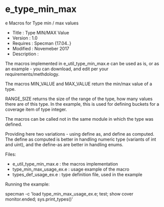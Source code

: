 # e_type_min_max
e Macros for Type min / max values
* Title       : Type MIN/MAX Value 
* Version     : 1.0
* Requires    : Specman {17.04..}
* Modified    : Novemeber 2017
* Description :

The macros implemented in e_util_type_min_max.e can be used as is, or as an example - you 
can download, and edit per your requirements/methdology.


The macros MIN_VALUE and MAX_VALUE return the min/max value of a type.
 
RANGE_SIZE returns the size of the range of the type, how many values there are of this type.
In the example, this is used for defining buckets for a coverage item of type integer.
              
The macros can be called not in the same module in which the type was defined. 


Providing here two variations - using define as, and define as computed. 
The define as computed is better in handling numeric type (variants of int and uint), and the define-as
are better in handling enums. 

Files:
- e_util_type_min_max.e : the macros implementation
- type_min_max_usage_ex.e : usage example of the macro
- types_def_usage_ex.e : type definition file, used in the example

Running the example:

  specman -c 'load type_min_max_usage_ex.e; test; show cover monitor.ended; sys.print_types()'
